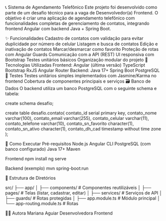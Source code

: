 📞 Sistema de Agendamento Telefônico
Este projeto foi desenvolvido como parte de um desafio técnico para a vaga de Desenvolvedor(a) Frontend. O objetivo é criar uma aplicação de agendamento telefônico com funcionalidades completas de gerenciamento de contatos, integrando frontend Angular com backend Java + Spring Boot.

✨ Funcionalidades
Cadastro de contatos com validação para evitar duplicidade por número de celular
Listagem e busca de contatos
Edição e inativação de contatos
Marcar/desmarcar como favorito
Proteção de rotas com Angular Guards
Comunicação com a API (REST)
UI responsiva com Bootstrap
Testes unitários básicos
Organização modular do projeto
🧰 Tecnologias Utilizadas
Frontend:
Angular (última versão)
TypeScript
Bootstrap
RxJS
Angular Router
Backend:
Java 17+
Spring Boot
PostgreSQL
🧪 Testes
Testes unitários simples implementados com Jasmine/Karma no frontend
Cobertura de componentes principais e serviços
🗃️ Banco de Dados
O backend utiliza um banco PostgreSQL com o seguinte schema e tabela:

create schema desafio;

create table desafio.contato(
  contato_id serial primary key,
  contato_nome varchar(100),
  contato_email varchar(255),
  contato_celular varchar(11),
  contato_telefone varchar(10),
  contato_sn_favorito character(1),
  contato_sn_ativo character(1),
  contato_dh_cad timestamp without time zone
);

🚀 Como Executar
Pré-requisitos
Node.js
Angular CLI
PostgreSQL (com banco configurado)
Java 17+
Maven

Frontend
npm install
ng serve

Backend (exemplo)
mvn spring-boot:run

📁 Estrutura de Diretórios

src/
├── app/
│   ├── components/        # Componentes reutilizáveis
│   ├── pages/             # Telas (listar, cadastrar, editar)
│   ├── services/          # Serviços de API
│   ├── guards/            # Rotas protegidas
│   ├── app.module.ts      # Módulo principal
│   └── app-routing.module.ts # Rotas

👩‍💻 Autora
Mariana Aguiar
Desenvolvedora Frontend
